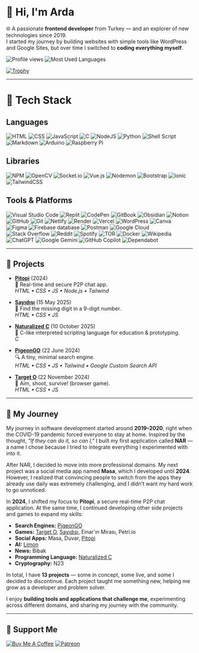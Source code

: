 # 👋 Hi, I'm Arda

🌐 A passionate **frontend developer** from Turkey — and an explorer of new technologies since 2019.  
I started my journey by building websites with simple tools like WordPress and Google Sites, but over time I switched to **coding everything myself**.  

![Profile views](https://komarev.com/ghpvc/?username=aardaakpinar&label=Profile%20views&color=23b5b5&style=flat-square) 
![Most Used Languages](https://img.shields.io/badge/Most_Used_Languages-HTML-orange?style=flat-square)

[![Trophy](https://github-profile-trophy.vercel.app/?username=aardaakpinar&row=1&theme=discord&no-frame=true&no-bg=true)](https://github.com/ryo-ma/github-profile-trophy)


---

# 🧰 Tech Stack

## Languages

![HTML](https://img.shields.io/badge/HTML-%23323330.svg?style=for-the-badge&logo=html5&logoColor=f16529)
![CSS](https://img.shields.io/badge/CSS-%23323330.svg?style=for-the-badge&logo=css&logoColor=663399) 
![JavaScript](https://img.shields.io/badge/javascript-%23323330.svg?style=for-the-badge&logo=javascript&logoColor=%23F7DF1E)
![C](https://img.shields.io/badge/C-%2300599C.svg?style=for-the-badge&logo=c&logoColor=white)
![NodeJS](https://img.shields.io/badge/node.js-6DA55F?style=for-the-badge&logo=node.js&logoColor=white)
![Python](https://img.shields.io/badge/python-3670A0?style=for-the-badge&logo=python&logoColor=ffdd54)
![Shell Script](https://img.shields.io/badge/shell_script-%23121011.svg?style=for-the-badge&logo=gnu-bash&logoColor=white) 
![Markdown](https://img.shields.io/badge/markdown-%23000000.svg?style=for-the-badge&logo=markdown&logoColor=white) 
![Arduino](https://img.shields.io/badge/Arduino-199a9f?style=for-the-badge&logo=Arduino&logoColor=white)
![Raspberry Pi](https://img.shields.io/badge/-RaspberryPi-C51A4A?style=for-the-badge&logo=Raspberry-Pi) 


## Libraries
![NPM](https://img.shields.io/badge/NPM-%23CB3837.svg?style=for-the-badge&logo=npm&logoColor=white)
![OpenCV](https://img.shields.io/badge/opencv-%23white.svg?style=for-the-badge&logo=opencv&logoColor=white) 
![Socket.io](https://img.shields.io/badge/Socket.io-black?style=for-the-badge&logo=socket.io&badgeColor=010101)
![Vue.js](https://img.shields.io/badge/vuejs-%2335495e.svg?style=for-the-badge&logo=vuedotjs&logoColor=%234FC08D)
![Nodemon](https://img.shields.io/badge/NODEMON-%23323330.svg?style=for-the-badge&logo=nodemon&logoColor=%BBDEAD)
![Bootstrap](https://img.shields.io/badge/bootstrap-%238511FA.svg?style=for-the-badge&logo=bootstrap&logoColor=white)
![Ionic](https://img.shields.io/badge/Ionic-%233880FF.svg?style=for-the-badge&logo=Ionic&logoColor=white)
![TailwindCSS](https://img.shields.io/badge/tailwindcss-%2338B2AC.svg?style=for-the-badge&logo=tailwind-css&logoColor=white)


## Tools & Platforms
![Visual Studio Code](https://img.shields.io/badge/Visual%20Studio%20Code-0078d7.svg?style=for-the-badge&logo=visual-studio-code&logoColor=white)
![Replit](https://img.shields.io/badge/Replit-DD1200?style=for-the-badge&logo=Replit&logoColor=white)
![CodePen](https://img.shields.io/badge/CodePen-white?style=for-the-badge&logo=codepen&logoColor=black)
![GitBook](https://img.shields.io/badge/GitBook-%23000000.svg?style=for-the-badge&logo=gitbook&logoColor=white)
![Obsidian](https://img.shields.io/badge/Obsidian-%23483699.svg?style=for-the-badge&logo=obsidian&logoColor=white)
![Notion](https://img.shields.io/badge/Notion-%23000000.svg?style=for-the-badge&logo=notion&logoColor=white)
![GitHub](https://img.shields.io/badge/github-%23121011.svg?style=for-the-badge&logo=github&logoColor=white)
![Git](https://img.shields.io/badge/git-%23F05033.svg?style=for-the-badge&logo=git&logoColor=white)
![Netlify](https://img.shields.io/badge/netlify-%23000000.svg?style=for-the-badge&logo=netlify&logoColor=#00C7B7)
![Render](https://img.shields.io/badge/Render-%46E3B7.svg?style=for-the-badge&logo=render&logoColor=white)
![Vercel](https://img.shields.io/badge/vercel-%23000000.svg?style=for-the-badge&logo=vercel&logoColor=white)
![WordPress](https://img.shields.io/badge/WordPress-%23117AC9.svg?style=for-the-badge&logo=WordPress&logoColor=white) 
![Canva](https://img.shields.io/badge/Canva-%2300C4CC.svg?style=for-the-badge&logo=Canva&logoColor=white) 
![Figma](https://img.shields.io/badge/figma-%23F24E1E.svg?style=for-the-badge&logo=figma&logoColor=white)
![Firebase database](https://img.shields.io/badge/firebase%20DataBase-F38020?style=for-the-badge&logo=firebase&logoColor=white)
![Postman](https://img.shields.io/badge/Postman-FF6C37?style=for-the-badge&logo=postman&logoColor=white)
![Google Cloud](https://img.shields.io/badge/Google%20Cloud-%234285F4.svg?style=for-the-badge&logo=google-cloud&logoColor=white) 
![Stack Overflow](https://img.shields.io/badge/-Stackoverflow-FE7A16?style=for-the-badge&logo=stack-overflow&logoColor=white)
![Reddit](https://img.shields.io/badge/Reddit-%23FF4500.svg?style=for-the-badge&logo=Reddit&logoColor=white)
![Spotify](https://img.shields.io/badge/Spotify-1ED760?style=for-the-badge&logo=spotify&logoColor=white)
![TOR](https://img.shields.io/badge/tor-%237E4798.svg?style=for-the-badge&logo=tor-project&logoColor=white)
![Docker](https://img.shields.io/badge/docker-%230db7ed.svg?style=for-the-badge&logo=docker&logoColor=white)
![Wikipedia](https://img.shields.io/badge/Wikipedia-%23000000.svg?style=for-the-badge&logo=wikipedia&logoColor=white)
![ChatGPT](https://img.shields.io/badge/chatGPT-74aa9c?style=for-the-badge&logo=openai&logoColor=white)
![Google Gemini](https://img.shields.io/badge/google%20gemini-8E75B2?style=for-the-badge&logo=google%20gemini&logoColor=white)
![GitHub Copilot](https://img.shields.io/badge/github_copilot-8957E5?style=for-the-badge&logo=github-copilot&logoColor=white)
![Dependabot](https://img.shields.io/badge/dependabot-025E8C?style=for-the-badge&logo=dependabot&logoColor=white)

---
## 🧪 Projects

- **[Pitopi](https://github.com/pitopichat/pitopichat)** (2024)  
  💬 Real-time and secure P2P chat app.  
  *HTML • CSS • JS • Node.js • Tailwind*

- **[Sayıdışı](https://github.com/aardaakpinar/sayidisi)** (15 May 2025)  
  🔢 Find the missing digit in a 9-digit number.  
  *HTML • CSS • JS*

- **[Naturalized C](https://github.com/naturalizedc/naturalizedc)** (10 October 2025)  
  🧠 C-like interpreted scripting language for education & prototyping.  
  *C*

- **[PigeonGO](https://github.com/aardaakpinar/pigeongo)** (22 June 2024)  
  🔍 A tiny, minimal search engine.  
  *HTML • CSS • JS • Tailwind • Google Custom Search API*

- **[Target O](https://github.com/aardaakpinar/targeto)** (22 November 2024)  
  🎯 Aim, shoot, survive! (browser game).  
  *HTML • CSS • JS*


---


## 🧭 My Journey

My journey in software development started around **2019–2020**, right when the COVID-19 pandemic forced everyone to stay at home. Inspired by the thought, _"If they can do it, so can I,"_ I built my first application called **NAR** — a name I chose because I tried to integrate everything I experimented with into it.

After NAR, I decided to move into more professional domains. My next project was a social media app named **Masa**, which I developed until **2024**. However, I realized that convincing people to switch from the apps they already use daily was extremely challenging, and I didn’t want my hard work to go unnoticed.  

In **2024**, I shifted my focus to **Pitopi**, a secure real-time P2P chat application. At the same time, I continued developing other side projects and games to expand my skills:  

- **Search Engines:** [PigeonGO](https://github.com/aardaakpinar/pigeongo)  
- **Games:** [Target O](https://github.com/aardaakpinar/targeto), [Sayıdışı](https://github.com/aardaakpinar/sayidisi), Einar’ın Mirası, Petri.io  
- **Social Apps:** Masa, Duvar, [Pitopi](https://github.com/pitopichat/pitopichat)  
- **AI:** [Limon](https://github.com/aardaakpinar/limon)  
- **News:** Bibak  
- **Programming Language:** [Naturalized C](https://github.com/naturalizedc/naturalizedc)  
- **Cryptography:** N23  

In total, I have **13 projects** — some in concept, some live, and some I decided to discontinue. Each project taught me something new, helping me grow as a developer and problem solver.  

I enjoy **building tools and applications that challenge me**, experimenting across different domains, and sharing my journey with the community.

---

## 💬 Support Me

[![Buy Me A Coffee](https://img.shields.io/badge/Buy%20Me%20a%20Coffee-ffdd00?style=for-the-badge&logo=buy-me-a-coffee&logoColor=black)](https://buymeacoffee.com/aardaakpinar) 
[![Patreon](https://img.shields.io/badge/Patreon-F96854?style=for-the-badge&logo=patreon&logoColor=white)](https://patreon.com/aardaakpinar)
